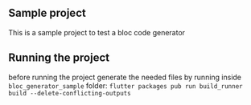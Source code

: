 ## Sample project

This is a sample project to test a bloc code generator

## Running the project

before running the project generate the needed files by running inside `bloc_generator_sample` folder:
```flutter packages pub run build_runner build --delete-conflicting-outputs```